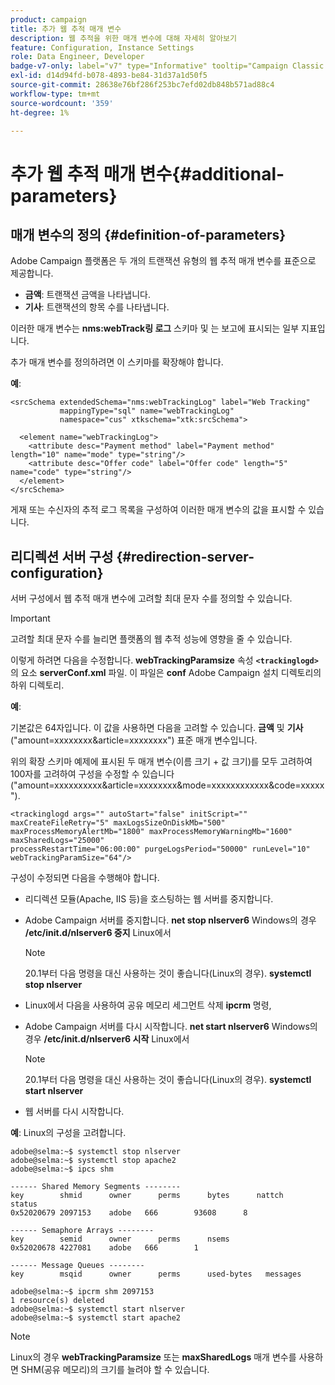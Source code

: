 ```yaml
---
product: campaign
title: 추가 웹 추적 매개 변수
description: 웹 추적을 위한 매개 변수에 대해 자세히 알아보기
feature: Configuration, Instance Settings
role: Data Engineer, Developer
badge-v7-only: label="v7" type="Informative" tooltip="Campaign Classic v7에만 적용"
exl-id: d14d94fd-b078-4893-be84-31d37a1d50f5
source-git-commit: 28638e76bf286f253bc7efd02db848b571ad88c4
workflow-type: tm+mt
source-wordcount: '359'
ht-degree: 1%

---
```


# 추가 웹 추적 매개 변수{#additional-parameters}

## 매개 변수의 정의 {#definition-of-parameters}

Adobe Campaign 플랫폼은 두 개의 트랜잭션 유형의 웹 추적 매개 변수를 표준으로 제공합니다.

* **금액**: 트랜잭션 금액을 나타냅니다.
* **기사**: 트랜잭션의 항목 수를 나타냅니다.

이러한 매개 변수는 **nms:webTrack링 로그** 스키마 및 는 보고에 표시되는 일부 지표입니다.

추가 매개 변수를 정의하려면 이 스키마를 확장해야 합니다.

**예**:

```
<srcSchema extendedSchema="nms:webTrackingLog" label="Web Tracking"
           mappingType="sql" name="webTrackingLog" 
           namespace="cus" xtkschema="xtk:srcSchema">

  <element name="webTrackingLog">
    <attribute desc="Payment method" label="Payment method" length="10" name="mode" type="string"/>
    <attribute desc="Offer code" label="Offer code" length="5" name="code" type="string"/>
  </element>
</srcSchema>
```

게재 또는 수신자의 추적 로그 목록을 구성하여 이러한 매개 변수의 값을 표시할 수 있습니다.

## 리디렉션 서버 구성 {#redirection-server-configuration}

서버 구성에서 웹 추적 매개 변수에 고려할 최대 문자 수를 정의할 수 있습니다.

>[!IMPORTANT]
>
>고려할 최대 문자 수를 늘리면 플랫폼의 웹 추적 성능에 영향을 줄 수 있습니다.

이렇게 하려면 다음을 수정합니다. **webTrackingParamsize** 속성 **`<trackinglogd>`** 의 요소 **serverConf.xml** 파일. 이 파일은 **conf** Adobe Campaign 설치 디렉토리의 하위 디렉토리.

**예**:

기본값은 64자입니다. 이 값을 사용하면 다음을 고려할 수 있습니다. **금액** 및 **기사** (&quot;amount=xxxxxxxx&amp;article=xxxxxxxx&quot;) 표준 매개 변수입니다.

위의 확장 스키마 예제에 표시된 두 매개 변수(이름 크기 + 값 크기)를 모두 고려하여 100자를 고려하여 구성을 수정할 수 있습니다(&quot;amount=xxxxxxxxxx&amp;article=xxxxxxxx&amp;mode=xxxxxxxxxxxx&amp;code=xxxxx&quot;).

```
<trackinglogd args="" autoStart="false" initScript="" maxCreateFileRetry="5" maxLogsSizeOnDiskMb="500"
maxProcessMemoryAlertMb="1800" maxProcessMemoryWarningMb="1600" maxSharedLogs="25000"
processRestartTime="06:00:00" purgeLogsPeriod="50000" runLevel="10"
webTrackingParamSize="64"/>
```

구성이 수정되면 다음을 수행해야 합니다.

* 리디렉션 모듈(Apache, IIS 등)을 호스팅하는 웹 서버를 중지합니다.
* Adobe Campaign 서버를 중지합니다. **net stop nlserver6** Windows의 경우 **/etc/init.d/nlserver6 중지** Linux에서

  >[!NOTE]
  >
  >20.1부터 다음 명령을 대신 사용하는 것이 좋습니다(Linux의 경우). **systemctl stop nlserver**

* Linux에서 다음을 사용하여 공유 메모리 세그먼트 삭제 **ipcrm** 명령,
* Adobe Campaign 서버를 다시 시작합니다. **net start nlserver6** Windows의 경우 **/etc/init.d/nlserver6 시작** Linux에서

  >[!NOTE]
  >
  >20.1부터 다음 명령을 대신 사용하는 것이 좋습니다(Linux의 경우). **systemctl start nlserver**

* 웹 서버를 다시 시작합니다.

**예**: Linux의 구성을 고려합니다.

```
adobe@selma:~$ systemctl stop nlserver
adobe@selma:~$ systemctl stop apache2
adobe@selma:~$ ipcs shm

------ Shared Memory Segments --------
key        shmid      owner      perms      bytes      nattch     status      
0x52020679 2097153    adobe   666        93608      8                       

------ Semaphore Arrays --------
key        semid      owner      perms      nsems     
0x52020678 4227081    adobe   666        1         

------ Message Queues --------
key        msqid      owner      perms      used-bytes   messages    

adobe@selma:~$ ipcrm shm 2097153                             
1 resource(s) deleted
adobe@selma:~$ systemctl start nlserver
adobe@selma:~$ systemctl start apache2
```

>[!NOTE]
>
>Linux의 경우 **webTrackingParamsize** 또는 **maxSharedLogs** 매개 변수를 사용하면 SHM(공유 메모리)의 크기를 늘려야 할 수 있습니다.
